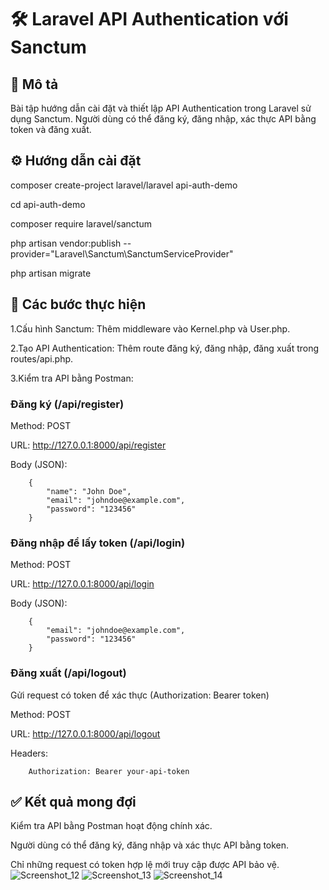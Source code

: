 # 🛠 Laravel API Authentication với Sanctum

## 📌 Mô tả
Bài tập hướng dẫn cài đặt và thiết lập API Authentication trong Laravel sử dụng Sanctum. Người dùng có thể đăng ký, đăng nhập, xác thực API bằng token và đăng xuất.

## ⚙️ Hướng dẫn cài đặt
composer create-project laravel/laravel api-auth-demo

cd api-auth-demo

composer require laravel/sanctum

php artisan vendor:publish --provider="Laravel\Sanctum\SanctumServiceProvider"

php artisan migrate

## 🚀 Các bước thực hiện
1.Cấu hình Sanctum: Thêm middleware vào Kernel.php và User.php.

2.Tạo API Authentication: Thêm route đăng ký, đăng nhập, đăng xuất trong routes/api.php.

3.Kiểm tra API bằng Postman:

### Đăng ký (/api/register)

Method: POST

URL: http://127.0.0.1:8000/api/register

Body (JSON):

        {
            "name": "John Doe",
            "email": "johndoe@example.com",
            "password": "123456"
        }

### Đăng nhập để lấy token (/api/login)

Method: POST

URL: http://127.0.0.1:8000/api/login

Body (JSON):

        {
            "email": "johndoe@example.com",
            "password": "123456"
        }
    
### Đăng xuất (/api/logout)

Gửi request có token để xác thực (Authorization: Bearer token)

Method: POST

URL: http://127.0.0.1:8000/api/logout

Headers:

        Authorization: Bearer your-api-token

## ✅ Kết quả mong đợi
Kiểm tra API bằng Postman hoạt động chính xác.

Người dùng có thể đăng ký, đăng nhập và xác thực API bằng token.

Chỉ những request có token hợp lệ mới truy cập được API bảo vệ.
![Screenshot_12](https://github.com/user-attachments/assets/e89afc22-d9b6-471b-8d41-2cadcb8cbfc0)
![Screenshot_13](https://github.com/user-attachments/assets/614e8ef2-5c8e-4794-bfe7-4c4953b9d885)
![Screenshot_14](https://github.com/user-attachments/assets/0d42dbc9-f884-4569-b893-82068aad02b4)



